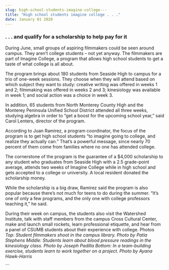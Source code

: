 ```yaml
---
slug: high-school-students-imagine-college---
title: "High school students imagine college . . ."
date: January 01 2020
---
```


 
<h3>. . . and qualify for a scholarship to help pay for it</h3>
<p>
  During June, small groups of aspiring filmmakers could be seen around campus.
  They aren’t college students – not yet anyway. The filmmakers are part of
  Imagine College, a program that allows high school students to get a taste of
  what college is all about.
</p>
<p>
  The program brings about 180 students from Seaside High to campus for a trio
  of one-week sessions. They choose when they will attend based on which subject
  they want to study: creative writing was offered in weeks 1 and 2; filmmaking
  was offered in weeks 2 and 3; kinesiology was available in week 1; and social
  action was a choice in week 3.
</p>
<p>
  In addition, 65 students from North Monterey County High and the Monterey
  Peninsula Unified School District attended all three weeks, studying algebra
  in order to “get a boost for the upcoming school year,” said Carol Lenters,
  director of the program.
</p>
<p>
  According to Juan Ramirez, a program coordinator, the focus of the program is
  to get high school students “to imagine going to college, and realize they
  actually can.” That’s a powerful message, since nearly 70 percent of them come
  from families where no one has attended college.
</p>
<p>
  The cornerstone of the program is the guarantee of a $4,000 scholarship to any
  student who graduates from Seaside High with a 2.5 grade-point average,
  attends two weeks of Imagine College while in high school and gets accepted to
  a college or university. A local resident donated the scholarship money.
</p>
<p>
  While the scholarship is a big draw, Ramirez said the program is also popular
  because there’s not much for teens to do during the summer. “It’s one of only
  a few programs, and the only one with college professors teaching it,” he
  said.
</p>
<p>
  During their week on campus, the students also visit the Watershed Institute,
  talk with staff members from the campus Cross Cultural Center, make and launch
  small rockets, learn professional etiquette, and hear from a panel of CSUMB
  students about their experience with college. Photos
  <em
    >Top: Student filmmakers shoot in the campus library. Photo by Patia
    Stephens Middle: Students learn about blood pressure readings in the
    kinesiology class. Photo by Joseph Padilla Bottom: In a team-building
    exercise, students learn to work together on a project. Photo by Ayana
    Hawk-Harris</em
  >
</p>
```
